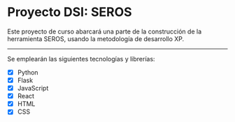 # Proyecto DSI: SEROS

Este proyecto de curso abarcará una parte de la construcción de la herramienta SEROS, usando la metodología de desarrollo XP.

---
Se emplearán las siguientes tecnologías y librerías:
- [x] Python
- [x] Flask
- [x] JavaScript
- [x] React
- [x] HTML
- [x] CSS
